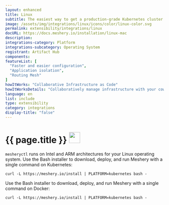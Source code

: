 ```yaml
---
layout: enhanced
title: Linux
subtitle: The easiest way to get a production-grade Kubernetes cluster up and running
image: /assets/img/integrations/linux/icons/color/linux-color.svg
permalink: extensibility/integrations/linux
docURL: https://docs.meshery.io/installation/linux-mac
description: 
integrations-category: Platform
integrations-subcategory: Operating System
registrant: Artifact Hub
components: 
featureList: [
  "Faster and easier configuration",
  "Application isolation",
  "Routing Mesh"
]
howItWorks: "Collaborative Infrastructure as Code"
howItWorksDetails: "Collaboratively manage infrastructure with your coworkers synchronously sharing the same designs."
language: en
list: include
type: extensibility
category: integrations
display-title: "false"
---
```

<h1>{{ page.title }} <img src="{{ page.image }}" style="width: 35px; height: 35px;" /></h1>

<p>

</p>
<p>
    <code>mesheryctl</code> runs on Intel and ARM architectures for your Linux operating system. Use the Bash installer to download, deploy, and run Meshery with a single command on Kubernetes: <pre><code>curl -L https://meshery.io/install | PLATFORM=kubernetes bash -</code></pre>
</p>
<p>
    Use the Bash installer to download, deploy, and run Meshery with a single command on Docker: <pre><code>curl -L https://meshery.io/install | PLATFORM=kubernetes bash -</code></pre>
</p>
